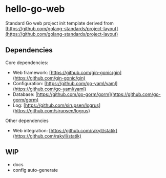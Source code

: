# hello-go-web

Standard Go web project init template derived from [https://github.com/golang-standards/project-layout](https://github.com/golang-standards/project-layout)

## Dependencies

Core dependencies:

- Web framework: [https://github.com/gin-gonic/gin](https://github.com/gin-gonic/gin)
- Configuration: [https://github.com/go-yaml/yaml](https://github.com/go-yaml/yaml)
- Database: [https://github.com/go-gorm/gorm](https://github.com/go-gorm/gorm)
- Log: [https://github.com/sirupsen/logrus](https://github.com/sirupsen/logrus)

Other dependencies

- Web integration: [https://github.com/rakyll/statik](https://github.com/rakyll/statik)

## WIP

- docs
- config auto-generate

